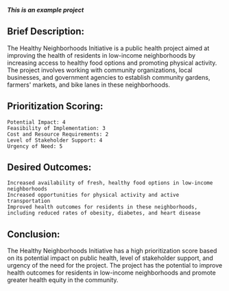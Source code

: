 _**This is an example project**_

## Brief Description:

The Healthy Neighborhoods Initiative is a public health project aimed at improving the health of residents in low-income neighborhoods by increasing access to healthy food options and promoting physical activity. The project involves working with community organizations, local businesses, and government agencies to establish community gardens, farmers' markets, and bike lanes in these neighborhoods.
## Prioritization Scoring:

    Potential Impact: 4
    Feasibility of Implementation: 3
    Cost and Resource Requirements: 2
    Level of Stakeholder Support: 4
    Urgency of Need: 5

## Desired Outcomes:

    Increased availability of fresh, healthy food options in low-income neighborhoods
    Increased opportunities for physical activity and active transportation
    Improved health outcomes for residents in these neighborhoods, including reduced rates of obesity, diabetes, and heart disease

## Conclusion:

The Healthy Neighborhoods Initiative has a high prioritization score based on its potential impact on public health, level of stakeholder support, and urgency of the need for the project. The project has the potential to improve health outcomes for residents in low-income neighborhoods and promote greater health equity in the community.